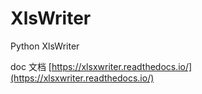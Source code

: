 # XlsWriter
Python XlsWriter

doc 文档 [https://xlsxwriter.readthedocs.io/](https://xlsxwriter.readthedocs.io/)

